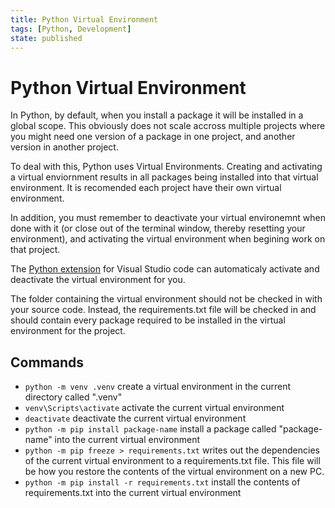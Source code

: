 ```yaml
---
title: Python Virtual Environment
tags: [Python, Development]
state: published
---
```


# Python Virtual Environment

In Python, by default, when you install a package it will be installed in a global scope.  This obviously does not scale accross multiple projects where you might need one version of a package in one project, and another version in another project.  

To deal with this, Python uses Virtual Environments.  Creating and activating a virtual enviornment results in all packages being installed into that virtual environment.  It is recomended each project have their own virtual environment.

In addition, you must remember to deactivate your virtual environemnt when done with it (or close out of the terminal window, thereby resetting your environment), and activating the virtual environment when begining work on that project.  

The [Python extension](https://marketplace.visualstudio.com/items?itemName=ms-python.python) for Visual Studio code can automaticaly activate and deactivate the virtual environment for you.

The folder containing the virtual environment should not be checked in with your source code.  Instead, the requirements.txt file will be checked in and should contain every package required to be installed in the virtual environment for the project.  

## Commands

 - `python -m venv .venv` create a virtual environment in the current directory called ".venv"
 - `venv\Scripts\activate` activate the current virtual environment
 - `deactivate` deactivate the current virtual environment
 - `python -m pip install package-name` install a package called "package-name" into the current virtual environment
 -  `python -m pip freeze > requirements.txt` writes out the dependencies of the current virtual environment to a requirements.txt file.  This file will be how you restore the contents of the virtual environment on a new PC.  
 - `python -m pip install -r requirements.txt` install the contents of requirements.txt into the current virtual environment